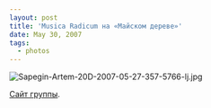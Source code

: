 ```yaml
---
layout: post
title: 'Musica Radicum на «Майском дереве»'
date: May 30, 2007
tags:
  - photos
---
```


![Sapegin-Artem-20D-2007-05-27-357-5766-lj.jpg](upload://Sapegin-Artem-20D-2007-05-27-357-5766-lj.jpg)

[Сайт группы](http://musicaradicum.ru/ "Musica Radicum").
